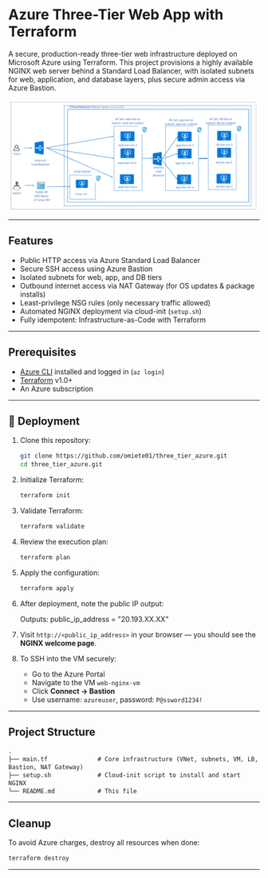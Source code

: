 # Azure Three-Tier Web App with Terraform

A secure, production-ready three-tier web infrastructure deployed on Microsoft Azure using Terraform. This project provisions a highly available NGINX web server behind a Standard Load Balancer, with isolated subnets for web, application, and database layers, plus secure admin access via Azure Bastion.

![3-Tier-Architecture](pictures/3-tier-architecture.png)

---

## Features

- Public HTTP access via Azure Standard Load Balancer
- Secure SSH access using Azure Bastion
- Isolated subnets for web, app, and DB tiers
- Outbound internet access via NAT Gateway (for OS updates & package installs)
- Least-privilege NSG rules (only necessary traffic allowed)
- Automated NGINX deployment via cloud-init (`setup.sh`)
- Fully idempotent: Infrastructure-as-Code with Terraform

---

## Prerequisites

- [Azure CLI](https://learn.microsoft.com/en-us/cli/azure/install-azure-cli) installed and logged in (`az login`)
- [Terraform](https://www.terraform.io/downloads) v1.0+
- An Azure subscription

---

## 🚀 Deployment

1. Clone this repository:
   ```bash
   git clone https://github.com/omiete01/three_tier_azure.git
   cd three_tier_azure.git
   ```

2. Initialize Terraform:
   ```bash
   terraform init
   ```

3. Validate Terraform:
   ```bash
   terraform validate
   ```

4. Review the execution plan:
   ```bash
   terraform plan
   ```

5. Apply the configuration:
   ```bash
   terraform apply
   ```

6. After deployment, note the public IP output:
   
   Outputs:
     public_ip_address = "20.193.XX.XX"
   

7. Visit `http://<public_ip_address>` in your browser — you should see the **NGINX welcome page**.

8. To SSH into the VM securely:
   - Go to the Azure Portal
   - Navigate to the VM `web-nginx-vm`
   - Click **Connect → Bastion**
   - Use username: `azureuser`, password: `P@ssword1234!`

---

## Project Structure

```
.
├── main.tf              # Core infrastructure (VNet, subnets, VM, LB, Bastion, NAT Gateway)
├── setup.sh             # Cloud-init script to install and start NGINX
└── README.md            # This file
```

---

## Cleanup

To avoid Azure charges, destroy all resources when done:
```bash
terraform destroy
```

---

